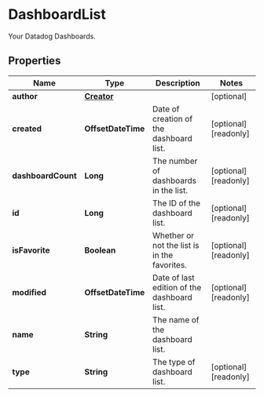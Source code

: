 # DashboardList

Your Datadog Dashboards.

## Properties

| Name               | Type                      | Description                                  | Notes                 |
| ------------------ | ------------------------- | -------------------------------------------- | --------------------- |
| **author**         | [**Creator**](Creator.md) |                                              | [optional]            |
| **created**        | **OffsetDateTime**        | Date of creation of the dashboard list.      | [optional] [readonly] |
| **dashboardCount** | **Long**                  | The number of dashboards in the list.        | [optional] [readonly] |
| **id**             | **Long**                  | The ID of the dashboard list.                | [optional] [readonly] |
| **isFavorite**     | **Boolean**               | Whether or not the list is in the favorites. | [optional] [readonly] |
| **modified**       | **OffsetDateTime**        | Date of last edition of the dashboard list.  | [optional] [readonly] |
| **name**           | **String**                | The name of the dashboard list.              |
| **type**           | **String**                | The type of dashboard list.                  | [optional] [readonly] |
